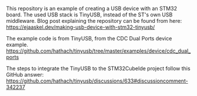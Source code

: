 This repository is an example of creating a USB device with an STM32 board. The used USB stack is TinyUSB, instead of the ST's own USB middleware. Blog post explaining the repository can be found from here:
https://ejaaskel.dev/making-usb-device-with-stm32-tinyusb/

The example code is from TinyUSB, from the CDC Dual Ports device example.
https://github.com/hathach/tinyusb/tree/master/examples/device/cdc_dual_ports

The steps to integrate the TinyUSB to the STM32CubeIde project follow this GitHub answer:
https://github.com/hathach/tinyusb/discussions/633#discussioncomment-342237
